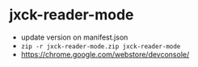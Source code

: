# jxck-reader-mode

- update version on manifest.json
- `zip -r jxck-reader-mode.zip jxck-reader-mode`
- https://chrome.google.com/webstore/devconsole/
